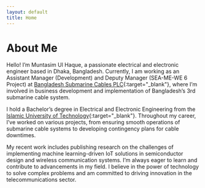 ```yaml
---
layout: default
title: Home
---
```


# About Me

Hello! I’m Muntasim Ul Haque, a passionate electrical and electronic engineer based in Dhaka, Bangladesh. Currently, I am working as an Assistant Manager (Development) and Deputy Manager (SEA-ME-WE 6 Project) at [Bangladesh Submarine Cables PLC](https://bscplc.gov.bd/){:target="_blank"}, where I’m involved in business development and implementation of Bangladesh’s 3rd submarine cable system.

I hold a Bachelor’s degree in Electrical and Electronic Engineering from the [Islamic University of Technology](https://www.iutoic-dhaka.edu/){:target="_blank"}. Throughout my career, I’ve worked on various projects, from ensuring smooth operations of submarine cable systems to developing contingency plans for cable downtimes.

My recent work includes publishing research on the challenges of implementing machine learning-driven IoT solutions in semiconductor design and wireless communication systems. I’m always eager to learn and contribute to advancements in my field. I believe in the power of technology to solve complex problems and am committed to driving innovation in the telecommunications sector.